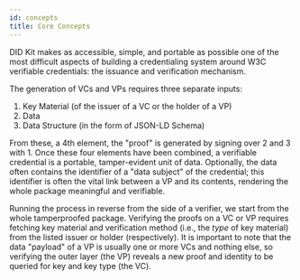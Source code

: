 ```yaml
---
id: concepts
title: Core Concepts
---
```


DID Kit makes as accessible, simple, and portable as possible one of the most difficult aspects of building a credentialing system around W3C verifiable credentials: the issuance and verification mechanism. 

The generation of VCs and VPs requires three separate inputs:
1. Key Material (of the issuer of a VC or the holder of a VP)
2. Data
3. Data Structure (in the form of JSON-LD Schema)

From these, a 4th element, the "proof" is generated by signing over 2 and 3 with 1.  Once these four elements have been combined, a verifiable credential is a portable, tamper-evident unit of data. Optionally, the data often contains the identifier of a "data subject" of the credential; this identifier is often the vital link between a VP and its contents, rendering the whole package meaningful and verifiable.

Running the process in reverse from the side of a verifier, we start from the whole tamperproofed package. Verifying the proofs on a VC or VP requires fetching key material and verification method (i.e., the *type* of key material) from the listed issuer or holder (respectively). It is important to note that the data "payload" of a VP is usually one or more VCs and nothing else, so verifying the outer layer (the VP) reveals a new proof and identity to be queried for key and key type (the VC).